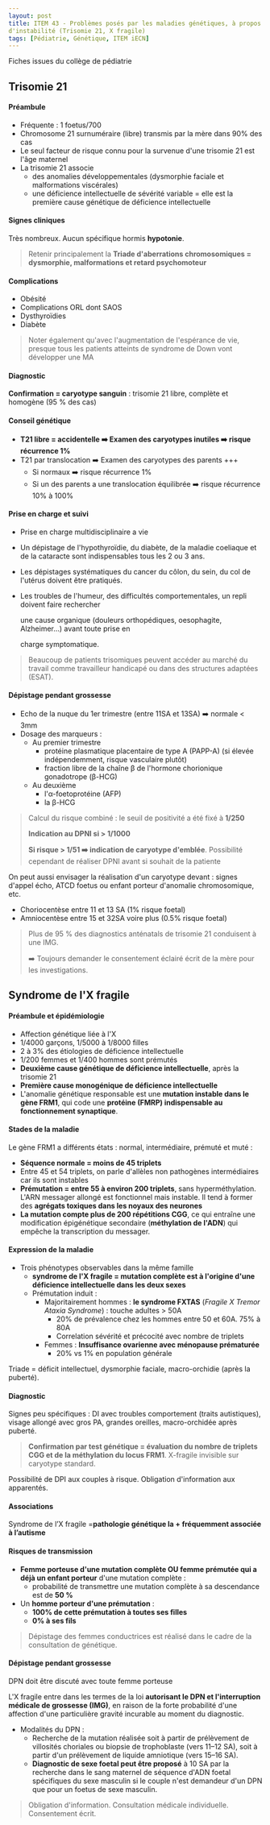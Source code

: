```yaml
---
layout: post
title: ITEM 43 - Problèmes posés par les maladies génétiques, à propos d'une maladie
d'instabilité (Trisomie 21, X fragile)
tags: [Pédiatrie, Génétique, ITEM iECN]
---
```




Fiches issues du collège de pédiatrie



## Trisomie 21

#### Préambule

- Fréquente : 1 foetus/700
- Chromosome 21 surnuméraire (libre) transmis par la mère dans 90% des cas
- Le seul facteur de risque connu pour la survenue d'une trisomie 21 est l'âge maternel
- La trisomie 21 associe 
  - des anomalies développementales (dysmorphie faciale et malformations viscérales)
  - une déficience intellectuelle de sévérité variable = elle est la première cause génétique de déficience intellectuelle

#### Signes cliniques

Très nombreux. Aucun spécifique hormis **hypotonie**.

> Retenir principalement la **Triade d'aberrations chromosomiques = dysmorphie, malformations et retard psychomoteur**

#### Complications

- Obésité
- Complications ORL dont SAOS
- Dysthyroïdies
- Diabète

> Noter également qu'avec l'augmentation de l'espérance de vie, presque tous les patients atteints de syndrome de Down vont développer une MA

#### Diagnostic

**Confirmation = caryotype sanguin** : trisomie 21 libre, complète et homogène (95 % des cas)

#### Conseil génétique

- **T21 libre = accidentelle :arrow_right: Examen des caryotypes inutiles :arrow_right: risque récurrence 1%**
- T21 par translocation :arrow_right: Examen des caryotypes des parents +++
  - Si normaux :arrow_right: risque récurrence 1%
  - Si un des parents a une translocation équilibrée :arrow_right: risque récurrence 10% à 100%

#### Prise en charge et suivi

- Prise en charge multidisciplinaire a vie

- Un dépistage de l'hypothyroïdie, du diabète, de la maladie coeliaque et de la cataracte sont indispensables tous les 2 ou 3 ans. 

- Les dépistages systématiques du cancer du côlon, du sein, du col de l'utérus doivent être pratiqués.

- Les troubles de l'humeur, des difficultés comportementales, un repli doivent faire rechercher

  une cause organique (douleurs orthopédiques, oesophagite, Alzheimer…) avant toute prise en

  charge symptomatique.

> Beaucoup de patients trisomiques peuvent accéder au marché du travail comme travailleur handicapé ou dans des structures adaptées (ESAT).

#### Dépistage pendant grossesse

- Echo de la nuque du 1er trimestre (entre 11SA et 13SA) :arrow_right: normale < 3mm
- Dosage des marqueurs :
  - Au premier trimestre
    - protéine plasmatique placentaire de type A (PAPP-A) (si élevée indépendemment, risque vasculaire plutôt)
    - fraction libre de la chaîne β de l'hormone chorionique gonadotrope (β-HCG)
  - Au deuxième 
    - l'α-foetoprotéine (AFP)
    - la β-HCG

> Calcul du risque combiné : le seuil de positivité a été fixé à **1/250**
>
> **Indication au DPNI si > 1/1000**
>
> **Si risque > 1/51 :arrow_right: indication de caryotype d'emblée**. Possibilité cependant de réaliser DPNI avant si souhait de la patiente

On peut aussi envisager la réalisation d'un caryotype devant : signes d'appel écho, ATCD foetus ou enfant porteur d'anomalie chromosomique, etc.

- Choriocentèse entre 11 et 13 SA (1% risque foetal)
- Amniocentèse entre 15 et 32SA voire plus (0.5% risque foetal)

> Plus de 95 % des diagnostics anténatals de trisomie 21 conduisent à une IMG.
>
>  :arrow_right: Toujours demander le consentement éclairé écrit de la mère pour les investigations.



## Syndrome de l'X fragile

#### Préambule et épidémiologie

- Affection génétique liée à l'X
- 1/4000 garçons, 1/5000 à 1/8000 filles
- 2 à 3% des étiologies de déficience intellectuelle
- 1/200 femmes et 1/400 hommes sont prémutés
- **Deuxième cause génétique de déficience intellectuelle**, après la trisomie 21
- **Première cause monogénique de déficience intellectuelle**
- L'anomalie génétique responsable est une **mutation instable dans le gène FRM1**, qui code une **protéine (FMRP) indispensable au fonctionnement synaptique**.

#### Stades de la maladie

Le gène FRM1 a différents états : normal, intermédiaire, prémuté et muté :

- **Séquence normale = moins de 45 triplets**
- Entre 45 et 54 triplets, on parle d'allèles non pathogènes intermédiaires car ils sont instables 
- **Prémutation = entre 55 à environ 200 triplets**, sans hyperméthylation. L'ARN messager allongé est fonctionnel mais instable. Il tend à former des **agrégats toxiques dans les noyaux des neurones**
- **La mutation compte plus de 200 répétitions CGG**, ce qui entraîne une modification épigénétique secondaire (**méthylation de l'ADN**) qui empêche la transcription du messager.

#### Expression de la maladie

- Trois phénotypes observables dans la même famille
  - **syndrome de l'X fragile = mutation complète est à l'origine d'une déficience intellectuelle dans les deux sexes**
  - Prémutation induit :
    - Majoritairement hommes : **le syndrome FXTAS** (_Fragile X Tremor Ataxia Syndrome_) : touche adultes > 50A
      - 20% de prévalence chez les hommes entre 50 et 60A. 75% à 80A
      - Correlation sévérité et précocité avec nombre de triplets
    - Femmes : **Insuffisance ovarienne avec ménopause prématurée**
      - 20% vs 1% en population générale

Triade = déficit intellectuel, dysmorphie faciale, macro-orchidie (après la puberté).

#### Diagnostic

Signes peu spécifiques : DI avec troubles comportement (traits autistiques), visage allongé avec gros PA, grandes oreilles, macro-orchidée après puberté.

> **Confirmation par test génétique = évaluation du nombre de triplets CGG et de la méthylation du locus FRM1**. X-fragile invisible sur caryotype standard.

Possibilité de DPI aux couples à risque. Obligation d'information aux apparentés.

#### Associations

 Syndrome de l’X fragile =**pathologie génétique la + fréquemment associée à l’autisme**

#### Risques de transmission

- **Femme porteuse d'une mutation complète OU femme prémutée qui a déjà un enfant porteur** d'une mutation complète : 
  - probabilité de transmettre une mutation complète à sa descendance est de **50 %**
- Un **homme porteur d'une prémutation** :
  - **100% de cette prémutation à toutes ses filles**
  - **0% à ses fils**

> Dépistage des femmes conductrices est réalisé dans le cadre de la consultation de génétique.

#### Dépistage pendant grossesse

DPN doit être discuté avec toute femme porteuse

L'X fragile entre dans les termes de la loi **autorisant le DPN et l'interruption médicale de grossesse (IMG)**, en raison de la forte probabilité d'une affection d'une particulière gravité incurable au moment du diagnostic.

- Modalités du DPN : 
  - Recherche de la mutation réalisée soit à partir de prélèvement de villosités choriales ou biopsie de trophoblaste (vers 11–12 SA), soit à partir d'un prélèvement de liquide amniotique (vers 15–16 SA).
  - **Diagnostic de sexe foetal peut être proposé** à 10 SA par la recherche dans le sang maternel de séquence d'ADN foetal spécifiques du sexe masculin si le couple n'est demandeur d'un DPN que pour un foetus de sexe masculin.

> Obligation d'information. Consultation médicale individuelle. Consentement écrit.